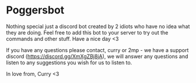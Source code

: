 # Poggersbot

Nothing special just a discord bot created by 2 idiots who have no idea what they are doing.
Feel free to add this bot to your server to try out the commands and other stuff. Have a nice day <3

If you have any questions please contact, curry or 2mp - we have a support discord (https://discord.gg/XmXgZBj8jA), we will answer any questions and listen to any suggestions you wish for us to listen to.

In love from,
Curry <3
